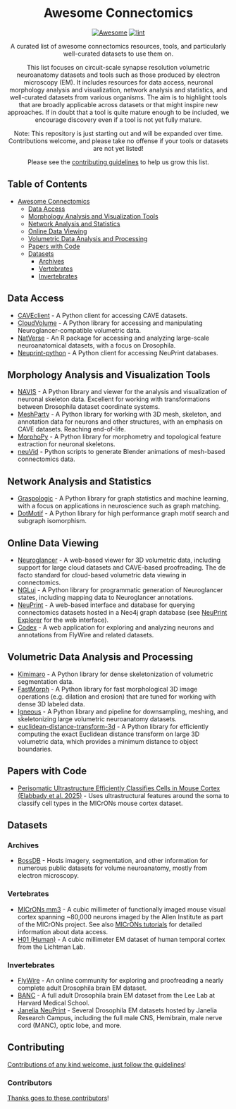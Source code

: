 <div align="center">

<!-- title -->

<!--lint ignore no-dead-urls-->

# Awesome Connectomics
[![Awesome](https://awesome.re/badge.svg)](https://awesome.re) [![lint](https://github.com/ceesem/awesome-connectomics/actions/workflows/lint.yaml/badge.svg)](https://github.com/ceesem/awesome-connectomics/actions/workflows/lint.yaml)

<!-- subtitle -->

A curated list of awesome connectomics resources, tools, and particularly well-curated datasets to use them on.

<!-- image -->

<!-- <a href="" target="_blank" rel="noopener noreferrer">
  <img src="" />
</a> -->

<!-- description -->

This list focuses on circuit-scale synapse resolution volumetric neuroanatomy datasets and tools such as those produced by electron microscopy (EM).
It includes resources for data access, neuronal morphology analysis and visualization, network analysis and statistics, and well-curated datasets from various organisms.
The aim is to highlight tools that are broadly applicable across datasets or that might inspire new approaches.
If in doubt that a tool is quite mature enough to be included, we encourage discovery even if a tool is not yet fully mature.

Note: This repository is just starting out and will be expanded over time. Contributions welcome, and please take no offense if your tools or datasets are not yet listed!

Please see the [contributing guidelines](contributing.md) to help us grow this list.

</div>

<!-- TOC -->

## Table of Contents <!-- omit from toc -->
<!--lint disable awesome-list-item-->

- [Awesome Connectomics](#awesome-connectomics)
  - [Data Access](#data-access)
  - [Morphology Analysis and Visualization Tools](#morphology-analysis-and-visualization-tools)
  - [Network Analysis and Statistics](#network-analysis-and-statistics)
  - [Online Data Viewing](#online-data-viewing)
  - [Volumetric Data Analysis and Processing](#volumetric-data-analysis-and-processing)
  - [Papers with Code](#papers-with-code)
  - [Datasets](#datasets)
    - [Archives](#archives)
    - [Vertebrates](#vertebrates)
    - [Invertebrates](#invertebrates)

<!-- CONTENT -->

## Data Access

- [CAVEclient](https://github.com/CAVEconnectome/CAVEclient) - A Python client for accessing CAVE datasets.
- [CloudVolume](https://github.com/seung-lab/cloud-volume) - A Python library for accessing and manipulating Neuroglancer-compatible volumetric data.
- [NatVerse](https://natverse.org) - An R package for accessing and analyzing large-scale neuroanatomical datasets, with a focus on Drosophila.
- [Neuprint-python](https://connectome-neuprint.github.io/neuprint-python/docs/) - A Python client for accessing NeuPrint databases.

## Morphology Analysis and Visualization Tools

- [NAVIS](https://navis-org.github.io/navis/) - A Python library and viewer for the analysis and visualization of neuronal  skeleton data. Excellent for working with transformations between Drosophila dataset coordinate systems.
- [MeshParty](https://github.com/CAVEconnectome/MeshParty) - A Python library for working with 3D mesh, skeleton, and annotation data for neurons and other structures, with an emphasis on CAVE datasets. Reaching end-of-life.
- [MorphoPy](https://github.com/berenslab/MorphoPy) - A Python library for morphometry and topological feature extraction for neuronal skeletons.
- [neuVid](https://github.com/connectome-neuprint/neuVid) - Python scripts to generate Blender animations of mesh-based connectomics data.

## Network Analysis and Statistics

- [Graspologic](https://github.com/graspologic-org/graspologic) - A Python library for graph statistics and machine learning, with a focus on applications in neuroscience such as graph matching.
- [DotMotif](https://github.com/aplbrain/dotmotif) - A Python library for high performance graph motif search and subgraph isomorphism.

## Online Data Viewing

- [Neuroglancer](https://github.com/google/neuroglancer) - A web-based viewer for 3D volumetric data, including support for large cloud datasets and CAVE-based proofreading. The de facto standard for cloud-based volumetric data viewing in connectomics.
- [NGLui](https://github.com/CAVEconnectome/nglui) - A Python library for programmatic generation of Neuroglancer states, including mapping data to Neuroglancer annotations.
- [NeuPrint](https://github.com/connectome-neuprint/neuPrint) - A web-based interface and database for querying connectomics datasets hosted in a Neo4j graph database (see [NeuPrint Explorer](https://github.com/connectome-neuprint/neuPrintExplorer) for the web interface).
- [Codex](https://github.com/murthylab/codex) - A web application for exploring and analyzing neurons and annotations from FlyWire and related datasets.

## Volumetric Data Analysis and Processing

- [Kimimaro](https://github.com/seung-lab/kimimaro/) - A Python library for dense skeletonization of volumetric segmentation data.
- [FastMorph](https://github.com/seung-lab/fastmorph) - A Python library for fast morphological 3D image operations (e.g. dilation and erosion) that are tuned for working with dense 3D labeled data.
- [Igneous](https://github.com/seung-lab/igneous) - A Python library and pipeline for downsampling, meshing, and skeletonizing large volumetric neuroanatomy datasets.
- [euclidean-distance-transform-3d](https://github.com/seung-lab/euclidean-distance-transform-3d) - A Python library for efficiently computing the exact Euclidean distance transform on large 3D volumetric data, which provides a minimum distance to object boundaries.

## Papers with Code

- [Perisomatic Ultrastructure Efficiently Classifies Cells in Mouse Cortex (Elabbady et al. 2025)](https://github.com/AllenInstitute/Perisomatic_Based_CellTyping) - Uses ultrastructural features around the soma to classify cell types in the MICrONs mouse cortex dataset.

## Datasets

### Archives

- [BossDB](https://bossdb.org/) - Hosts imagery, segmentation, and other information for numerous public datasets for volume neuroanatomy, mostly from electron microscopy.

### Vertebrates

- [MICrONs mm3](https://microns-explorer.org/) - A cubic millimeter of functionally imaged mouse visual cortex spanning ~80,000 neurons imaged by the Allen Institute as part of the MICrONs project. See also [MICrONs tutorials](https://tutorial.microns-explorer.org/) for detailed information about data access.
- [H01 (Human)](https://h01-release.storage.googleapis.com/landing.html) - A cubic millimeter EM dataset of human temporal cortex from the Lichtman Lab.

### Invertebrates

- [FlyWire](https://flywire.ai/) - An online community for exploring and proofreading a nearly complete adult Drosophila brain EM dataset.
- [BANC](https://github.com/jasper-tms/the-BANC-fly-connectome/wiki/) - A full adult Drosophila brain EM dataset from the Lee Lab at Harvard Medical School.
- [Janelia NeuPrint](https://neuprint.janelia.org) - Several Drosophila EM datasets hosted by Janelia Research Campus, including the full male CNS, Hemibrain, male nerve cord (MANC), optic lobe, and more.

<!-- END CONTENT -->

## Contributing <!-- omit from toc -->

[Contributions of any kind welcome, just follow the guidelines](contributing.md)!

### Contributors <!-- omit from toc -->

[Thanks goes to these contributors](https://github.com/ceesem/awesome-connectomics/graphs/contributors)!
